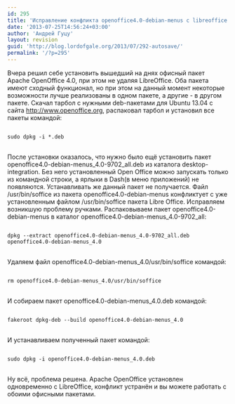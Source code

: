 ```yaml
---
id: 295
title: 'Исправление конфликта openoffice4.0-debian-menus с libreoffice'
date: '2013-07-25T14:56:24+03:00'
author: 'Андрей Гуцу'
layout: revision
guid: 'http://blog.lordofgale.org/2013/07/292-autosave/'
permalink: '/?p=295'
---
```


<p>Вчера решил себе установить вышедший на днях офисный пакет Apache OpenOffice 4.0, при этом не удаляя LibreOffice. Оба пакета имеют сходный функционал, но при этом на данный момент некоторые возможности лучше реализованы в одном пакете, а другие - в другом пакете. Скачал тарбол с нужными deb-пакетами для Ubuntu 13.04 с сайта <a href="http://www.openoffice.org" title="http://www.openoffice.org">http://www.openoffice.org</a>, распаковал тарбол и  установил все пакеты командой:  
<pre>
<code class='bash'>
sudo dpkg -i *.deb
</code>
</pre>
</p>
<p>
После установки оказалось, что нужно было ещё установить пакет openoffice4.0-debian-menus_4.0-9702_all.deb из каталога desktop-integration. Без него установленный Open Office можно запускать только из командной строки, а ярлыки в Dash(в меню приложений) не появляются. Устанавливать же данный пакет не получается. Файл /usr/bin/soffice из пакета openoffice4.0-debian-menus конфликтует с уже установленным файлом /usr/bin/soffice пакета Libre Office. Исправляем возникшую проблему ручками. Распаковываем пакет openoffice4.0-debian-menus в каталог openoffice4.0-debian-menus_4.0-9702_all:
<pre>
<code class='bash'>
dpkg --extract openoffice4.0-debian-menus_4.0-9702_all.deb openoffice4.0-debian-menus_4.0
</code>
</pre>
</p>
<p>
Удаляем файл openoffice4.0-debian-menus_4.0/usr/bin/soffice командой:
<pre>
<code class='bash'>
rm openoffice4.0-debian-menus_4.0/usr/bin/soffice
</code>
</pre>
</p>
<p>
И собираем пакет openoffice4.0-debian-menus_4.0.deb командой:
<pre>
<code class='bash'>
fakeroot dpkg-deb --build openoffice4.0-debian-menus_4.0
</code>
</pre>
</p>
<p>
И устанавливаем полученный пакет командой:
<pre>
<code class='bash'>
sudo dpkg -i openoffice4.0-debian-menus_4.0.deb
</code>
</pre>
</p>
<p>Ну всё, проблема решена. Apache OpenOffice установлен одновременно с LibreOffice, конфликт устранён и вы можете работать с обоими офисными пакетами.</p>
